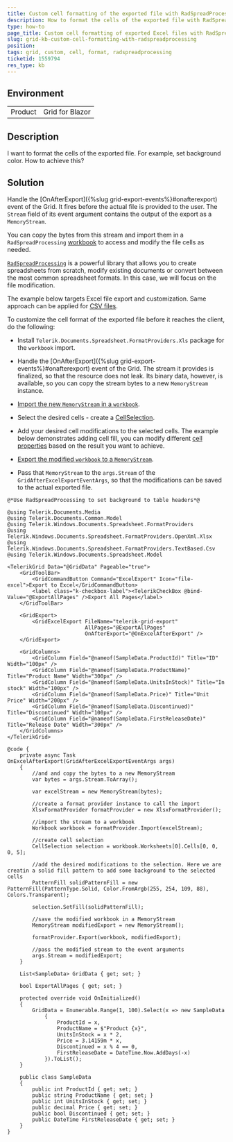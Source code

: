 ```yaml
---
title: Custom cell formatting of the exported file with RadSpreadProcessing
description: How to format the cells of the exported file with RadSpreadProcessing?
type: how-to
page_title: Custom cell formatting of exported Excel files with RadSpreadProcessing
slug: grid-kb-custom-cell-formatting-with-radspreadprocessing
position: 
tags: grid, custom, cell, format, radspreadprocessing
ticketid: 1559794
res_type: kb
---
```


## Environment
<table>
    <tbody>
        <tr>
            <td>Product</td>
            <td>Grid for Blazor</td>
        </tr>
    </tbody>
</table>


## Description

I want to format the cells of the exported file. For example, set background color. How to achieve this?

## Solution

Handle the [OnAfterExport]({%slug grid-export-events%}#onafterexport) event of the Grid. It fires before the actual file is provided to the user. The `Stream` field of its event argument contains the output of the export as a `MemoryStream`.

You can copy the bytes from this stream and import them in a `RadSpreadProcessing` [workbook](https://docs.telerik.com/devtools/document-processing/libraries/radspreadprocessing/working-with-workbooks/working-with-workbooks-what-is-workbook) to access and modify the file cells as needed.

[`RadSpreadProcessing`](https://docs.telerik.com/devtools/document-processing/libraries/radspreadprocessing/overview) is a powerful library that allows you to create spreadsheets from scratch, modify existing documents or convert between the most common spreadsheet formats. In this case, we will focus on the file modification.

The example below targets Excel file export and customization. Same approach can be applied for [CSV files](https://docs.telerik.com/devtools/document-processing/libraries/radspreadprocessing/formats-and-conversion/csv/csvformatprovider).

To customize the cell format of the exported file before it reaches the client, do the following:

* Install `Telerik.Documents.Spreadsheet.FormatProviders.Xls` package for the `workbook` import.

* Handle the [OnAfterExport]({%slug grid-export-events%}#onafterexport) event of the Grid. The stream it provides is finalized, so that the resource does not leak. Its binary data, however, is available, so you can copy the stream bytes to a new `MemoryStream` instance.

* [Import the new `MemoryStream` in a `workbook`](https://docs.telerik.com/devtools/document-processing/knowledge-base/import-export-save-load-workbook#load-workbook-from-file-as-filestream-or-memorystream).

* Select the desired cells - create a [CellSelection](https://docs.telerik.com/devtools/document-processing/libraries/radspreadprocessing/working-with-cells/accessing-cells-of-worksheet).

* Add your desired cell modifications to the selected cells. The example below demonstrates adding cell fill, you can modify different [cell properties](https://docs.telerik.com/devtools/document-processing/libraries/radspreadprocessing/working-with-cells/get-set-clear-properties#cell-properties) based on the result you want to achieve.

* [Export the modified `workbook` to a `MemoryStream`](https://docs.telerik.com/devtools/document-processing/knowledge-base/import-export-save-load-workbook#save-workbook-to-filestream-or-memorystream).

* Pass that `MemoryStream` to the `args.Stream` of the `GridAfterExcelExportEventArgs`, so that the modifications can be saved to the actual exported file.

````CSHTML
@*Use RadSpreadProcessing to set background to table headers*@

@using Telerik.Documents.Media
@using Telerik.Documents.Common.Model
@using Telerik.Windows.Documents.Spreadsheet.FormatProviders
@using Telerik.Windows.Documents.Spreadsheet.FormatProviders.OpenXml.Xlsx
@using Telerik.Windows.Documents.Spreadsheet.FormatProviders.TextBased.Csv
@using Telerik.Windows.Documents.Spreadsheet.Model

<TelerikGrid Data="@GridData" Pageable="true">
    <GridToolBar>
        <GridCommandButton Command="ExcelExport" Icon="file-excel">Export to Excel</GridCommandButton>
        <label class="k-checkbox-label"><TelerikCheckBox @bind-Value="@ExportAllPages" />Export All Pages</label>
    </GridToolBar>

    <GridExport>
        <GridExcelExport FileName="telerik-grid-export"
                         AllPages="@ExportAllPages"
                         OnAfterExport="@OnExcelAfterExport" />
    </GridExport>

    <GridColumns>
        <GridColumn Field="@nameof(SampleData.ProductId)" Title="ID" Width="100px" />
        <GridColumn Field="@nameof(SampleData.ProductName)" Title="Product Name" Width="300px" />
        <GridColumn Field="@nameof(SampleData.UnitsInStock)" Title="In stock" Width="100px" />
        <GridColumn Field="@nameof(SampleData.Price)" Title="Unit Price" Width="200px" />
        <GridColumn Field="@nameof(SampleData.Discontinued)" Title="Discontinued" Width="100px" />
        <GridColumn Field="@nameof(SampleData.FirstReleaseDate)" Title="Release Date" Width="300px" />
    </GridColumns>
</TelerikGrid>

@code {
    private async Task OnExcelAfterExport(GridAfterExcelExportEventArgs args)
    {
        //and and copy the bytes to a new MemoryStream
        var bytes = args.Stream.ToArray();

        var excelStream = new MemoryStream(bytes);

        //create a format provider instance to call the import
        XlsxFormatProvider formatProvider = new XlsxFormatProvider();

        //import the stream to a workbook
        Workbook workbook = formatProvider.Import(excelStream);

        //create cell selection
        CellSelection selection = workbook.Worksheets[0].Cells[0, 0, 0, 5];

        //add the desired modifications to the selection. Here we are creatin a solid fill pattern to add some background to the selected cells
        PatternFill solidPatternFill = new PatternFill(PatternType.Solid, Color.FromArgb(255, 254, 109, 88), Colors.Transparent);

        selection.SetFill(solidPatternFill);

        //save the modified workbook in a MemoryStream
        MemoryStream modifiedExport = new MemoryStream();

        formatProvider.Export(workbook, modifiedExport);        

        //pass the modified stream to the event arguments
        args.Stream = modifiedExport;
    }

    List<SampleData> GridData { get; set; }

    bool ExportAllPages { get; set; }

    protected override void OnInitialized()
    {
        GridData = Enumerable.Range(1, 100).Select(x => new SampleData
            {
                ProductId = x,
                ProductName = $"Product {x}",
                UnitsInStock = x * 2,
                Price = 3.14159m * x,
                Discontinued = x % 4 == 0,
                FirstReleaseDate = DateTime.Now.AddDays(-x)
            }).ToList();
    }

    public class SampleData
    {
        public int ProductId { get; set; }
        public string ProductName { get; set; }
        public int UnitsInStock { get; set; }
        public decimal Price { get; set; }
        public bool Discontinued { get; set; }
        public DateTime FirstReleaseDate { get; set; }
    }
}
````
